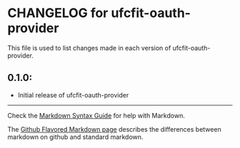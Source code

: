 # CHANGELOG for ufcfit-oauth-provider

This file is used to list changes made in each version of ufcfit-oauth-provider.

## 0.1.0:

* Initial release of ufcfit-oauth-provider

- - -
Check the [Markdown Syntax Guide](http://daringfireball.net/projects/markdown/syntax) for help with Markdown.

The [Github Flavored Markdown page](http://github.github.com/github-flavored-markdown/) describes the differences between markdown on github and standard markdown.

